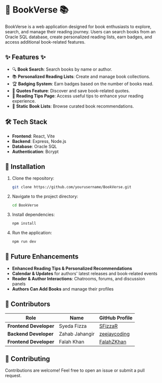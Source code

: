 # 📖 BookVerse 📚

BookVerse is a web application designed for book enthusiasts to explore, search, and manage their reading journey. Users can search books from an Oracle SQL database, create personalized reading lists, earn badges, and access additional book-related features.

## ✨ Features ✨
- 🔍 **Book Search**: Search books by name or author.
- 📚 **Personalized Reading Lists**: Create and manage book collections.
- 🏆 **Badging System**: Earn badges based on the number of books read.
- 💬 **Quotes Feature**: Discover and save book-related quotes.
- 📖 **Reading Tips Page**: Access useful tips to enhance your reading experience.
- 📜 **Static Book Lists**: Browse curated book recommendations.

## 🛠 Tech Stack
- **Frontend**: React, Vite
- **Backend**: Express, Node.js
- **Database**: Oracle SQL
- **Authentication**: Bcrypt

## 🚀 Installation
1. Clone the repository:
   ```sh
   git clone https://github.com/yourusername/BookVerse.git
   ```
2. Navigate to the project directory:
   ```sh
   cd BookVerse
   ```
3. Install dependencies:
   ```sh
   npm install
   ```
4. Run the application:
   ```sh
   npm run dev
   ```
## 🔮 Future Enhancements 
- **Enhanced Reading Tips & Personalized Recommendations** 
- **Calendar & Updates** for authors' latest releases and book-related events 
- **Reader & Author Interactions**: Chatrooms, forums, and discussion panels  
- **Authors Can Add Books** and manage their profiles
## 👥 Contributors
| Role               | Name                     | GitHub Profile |
|--------------------|-------------------------|---------------|
| **Frontend Developer** | Syeda Fizza | [SFizzaR](https://github.com/SFizzaR) |
| **Backend Developer**  | Zahab Jahangir | [zeejaycoding](https://github.com/zeejaycoding) |
| **Frontend Developer** | Falah Khan | [FalahZKhan](https://github.com/FalahZKhan) |

## 🤝 Contributing
Contributions are welcome! Feel free to open an issue or submit a pull request.



